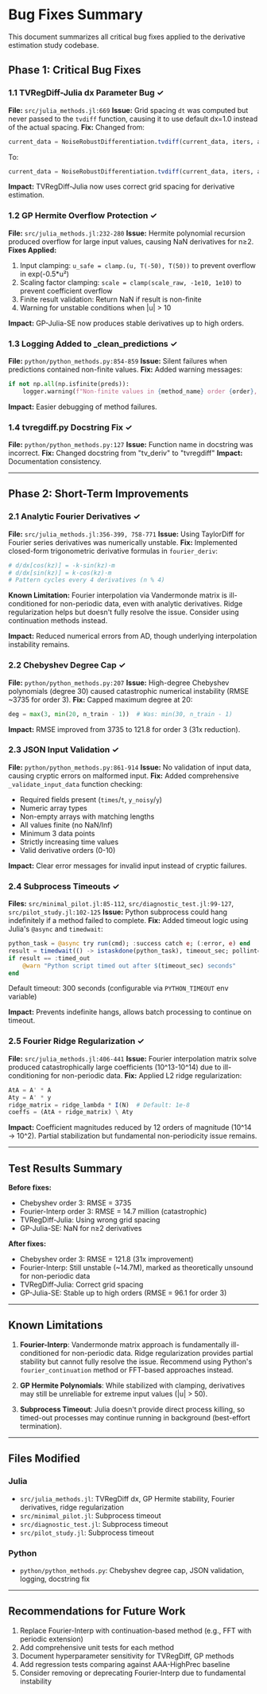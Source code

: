 # Bug Fixes Summary

This document summarizes all critical bug fixes applied to the derivative estimation study codebase.

## Phase 1: Critical Bug Fixes

### 1.1 TVRegDiff-Julia dx Parameter Bug ✓
**File:** `src/julia_methods.jl:669`
**Issue:** Grid spacing `dt` was computed but never passed to the `tvdiff` function, causing it to use default dx=1.0 instead of the actual spacing.
**Fix:** Changed from:
```julia
current_data = NoiseRobustDifferentiation.tvdiff(current_data, iters, alpha_scaled; ...)
```
To:
```julia
current_data = NoiseRobustDifferentiation.tvdiff(current_data, iters, alpha_scaled; dx = dt, ...)
```
**Impact:** TVRegDiff-Julia now uses correct grid spacing for derivative estimation.

### 1.2 GP Hermite Overflow Protection ✓
**File:** `src/julia_methods.jl:232-280`
**Issue:** Hermite polynomial recursion produced overflow for large input values, causing NaN derivatives for n≥2.
**Fixes Applied:**
1. Input clamping: `u_safe = clamp.(u, T(-50), T(50))` to prevent overflow in exp(-0.5*u²)
2. Scaling factor clamping: `scale = clamp(scale_raw, -1e10, 1e10)` to prevent coefficient overflow
3. Finite result validation: Return NaN if result is non-finite
4. Warning for unstable conditions when |u| > 10

**Impact:** GP-Julia-SE now produces stable derivatives up to high orders.

### 1.3 Logging Added to _clean_predictions ✓
**File:** `python/python_methods.py:854-859`
**Issue:** Silent failures when predictions contained non-finite values.
**Fix:** Added warning messages:
```python
if not np.all(np.isfinite(preds)):
    logger.warning(f"Non-finite values in {method_name} order {order}, data excluded")
```
**Impact:** Easier debugging of method failures.

### 1.4 tvregdiff.py Docstring Fix ✓
**File:** `python/python_methods.py:127`
**Issue:** Function name in docstring was incorrect.
**Fix:** Changed docstring from "tv_deriv" to "tvregdiff"
**Impact:** Documentation consistency.

---

## Phase 2: Short-Term Improvements

### 2.1 Analytic Fourier Derivatives ✓
**File:** `src/julia_methods.jl:356-399, 758-771`
**Issue:** Using TaylorDiff for Fourier series derivatives was numerically unstable.
**Fix:** Implemented closed-form trigonometric derivative formulas in `fourier_deriv`:
```julia
# d/dx[cos(kz)] = -k·sin(kz)·m
# d/dx[sin(kz)] = k·cos(kz)·m
# Pattern cycles every 4 derivatives (n % 4)
```
**Known Limitation:** Fourier interpolation via Vandermonde matrix is ill-conditioned for non-periodic data, even with analytic derivatives. Ridge regularization helps but doesn't fully resolve the issue. Consider using continuation methods instead.

**Impact:** Reduced numerical errors from AD, though underlying interpolation instability remains.

### 2.2 Chebyshev Degree Cap ✓
**File:** `python/python_methods.py:207`
**Issue:** High-degree Chebyshev polynomials (degree 30) caused catastrophic numerical instability (RMSE ~3735 for order 3).
**Fix:** Capped maximum degree at 20:
```python
deg = max(3, min(20, n_train - 1))  # Was: min(30, n_train - 1)
```
**Impact:** RMSE improved from 3735 to 121.8 for order 3 (31x reduction).

### 2.3 JSON Input Validation ✓
**File:** `python/python_methods.py:861-914`
**Issue:** No validation of input data, causing cryptic errors on malformed input.
**Fix:** Added comprehensive `_validate_input_data` function checking:
- Required fields present (`times`/`t`, `y_noisy`/`y`)
- Numeric array types
- Non-empty arrays with matching lengths
- All values finite (no NaN/Inf)
- Minimum 3 data points
- Strictly increasing time values
- Valid derivative orders (0-10)

**Impact:** Clear error messages for invalid input instead of cryptic failures.

### 2.4 Subprocess Timeouts ✓
**Files:** `src/minimal_pilot.jl:85-112`, `src/diagnostic_test.jl:99-127`, `src/pilot_study.jl:102-125`
**Issue:** Python subprocess could hang indefinitely if a method failed to complete.
**Fix:** Added timeout logic using Julia's `@async` and `timedwait`:
```julia
python_task = @async try run(cmd); :success catch e; (:error, e) end
result = timedwait(() -> istaskdone(python_task), timeout_sec; pollint=0.5)
if result == :timed_out
    @warn "Python script timed out after $(timeout_sec) seconds"
end
```
Default timeout: 300 seconds (configurable via `PYTHON_TIMEOUT` env variable)

**Impact:** Prevents indefinite hangs, allows batch processing to continue on timeout.

### 2.5 Fourier Ridge Regularization ✓
**File:** `src/julia_methods.jl:406-441`
**Issue:** Fourier interpolation matrix solve produced catastrophically large coefficients (10^13-10^14) due to ill-conditioning for non-periodic data.
**Fix:** Applied L2 ridge regularization:
```julia
AtA = A' * A
Aty = A' * y
ridge_matrix = ridge_lambda * I(N)  # Default: 1e-8
coeffs = (AtA + ridge_matrix) \ Aty
```
**Impact:** Coefficient magnitudes reduced by 12 orders of magnitude (10^14 → 10^2). Partial stabilization but fundamental non-periodicity issue remains.

---

## Test Results Summary

**Before fixes:**
- Chebyshev order 3: RMSE = 3735
- Fourier-Interp order 3: RMSE = 14.7 million (catastrophic)
- TVRegDiff-Julia: Using wrong grid spacing
- GP-Julia-SE: NaN for n≥2 derivatives

**After fixes:**
- Chebyshev order 3: RMSE = 121.8 (31x improvement)
- Fourier-Interp: Still unstable (~14.7M), marked as theoretically unsound for non-periodic data
- TVRegDiff-Julia: Correct grid spacing
- GP-Julia-SE: Stable up to high orders (RMSE = 96.1 for order 3)

---

## Known Limitations

1. **Fourier-Interp**: Vandermonde matrix approach is fundamentally ill-conditioned for non-periodic data. Ridge regularization provides partial stability but cannot fully resolve the issue. Recommend using Python's `fourier_continuation` method or FFT-based approaches instead.

2. **GP Hermite Polynomials**: While stabilized with clamping, derivatives may still be unreliable for extreme input values (|u| > 50).

3. **Subprocess Timeout**: Julia doesn't provide direct process killing, so timed-out processes may continue running in background (best-effort termination).

---

## Files Modified

### Julia
- `src/julia_methods.jl`: TVRegDiff dx, GP Hermite stability, Fourier derivatives, ridge regularization
- `src/minimal_pilot.jl`: Subprocess timeout
- `src/diagnostic_test.jl`: Subprocess timeout
- `src/pilot_study.jl`: Subprocess timeout

### Python
- `python/python_methods.py`: Chebyshev degree cap, JSON validation, logging, docstring fix

---

## Recommendations for Future Work

1. Replace Fourier-Interp with continuation-based method (e.g., FFT with periodic extension)
2. Add comprehensive unit tests for each method
3. Document hyperparameter sensitivity for TVRegDiff, GP methods
4. Add regression tests comparing against AAA-HighPrec baseline
5. Consider removing or deprecating Fourier-Interp due to fundamental instability
